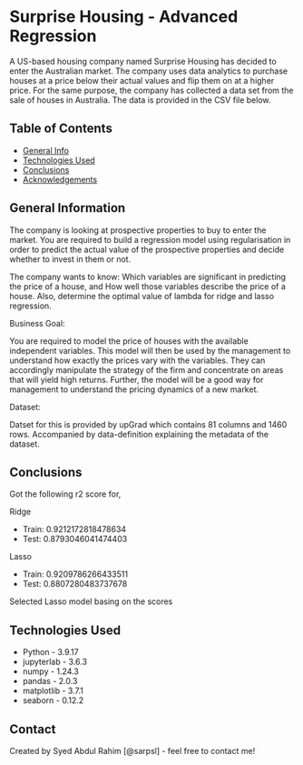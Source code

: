 # Surprise Housing - Advanced Regression
A US-based housing company named Surprise Housing has decided to enter the Australian market. The company uses data analytics to purchase houses at a price below their actual values and flip them on at a higher price. For the same purpose, the company has collected a data set from the sale of houses in Australia. The data is provided in the CSV file below.

## Table of Contents
* [General Info](#general-information)
* [Technologies Used](#technologies-used)
* [Conclusions](#conclusions)
* [Acknowledgements](#acknowledgements)

<!-- You can include any other section that is pertinent to your problem -->

## General Information
The company is looking at prospective properties to buy to enter the market. You are required to build a regression model using regularisation in order to predict the actual value of the prospective properties and decide whether to invest in them or not.

The company wants to know:
Which variables are significant in predicting the price of a house, and
How well those variables describe the price of a house.
Also, determine the optimal value of lambda for ridge and lasso regression.

Business Goal:

You are required to model the price of houses with the available independent variables. This model will then be used by the management to understand how exactly the prices vary with the variables. They can accordingly manipulate the strategy of the firm and concentrate on areas that will yield high returns. Further, the model will be a good way for management to understand the pricing dynamics of a new market.

Dataset:

Datset for this is provided by upGrad which contains 81 columns and 1460 rows. Accompanied by data-definition explaining the metadata of the dataset.

## Conclusions
Got the following r2 score for,

Ridge
- Train: 0.9212172818478634
- Test: 0.8793046041474403

Lasso
- Train: 0.9209786266433511
- Test: 0.8807280483737678

Selected Lasso model basing on the scores

## Technologies Used
- Python - 3.9.17
- jupyterlab - 3.6.3
- numpy - 1.24.3
- pandas - 2.0.3
- matplotlib - 3.7.1
- seaborn - 0.12.2

## Contact
Created by Syed Abdul Rahim [@sarpsl] - feel free to contact me!
